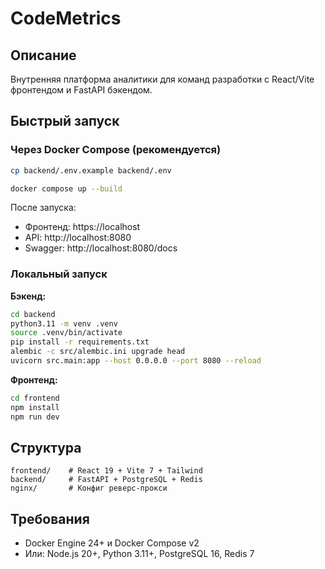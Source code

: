 # CodeMetrics

## Описание
Внутренняя платформа аналитики для команд разработки с React/Vite фронтендом и FastAPI бэкендом.

## Быстрый запуск

### Через Docker Compose (рекомендуется)
```bash
cp backend/.env.example backend/.env

docker compose up --build
```

После запуска:
- Фронтенд: https://localhost
- API: http://localhost:8080
- Swagger: http://localhost:8080/docs

### Локальный запуск

**Бэкенд:**
```bash
cd backend
python3.11 -m venv .venv
source .venv/bin/activate
pip install -r requirements.txt
alembic -c src/alembic.ini upgrade head
uvicorn src.main:app --host 0.0.0.0 --port 8080 --reload
```

**Фронтенд:**
```bash
cd frontend
npm install
npm run dev
```

## Структура
```
frontend/    # React 19 + Vite 7 + Tailwind
backend/     # FastAPI + PostgreSQL + Redis
nginx/       # Конфиг реверс-прокси
```

## Требования
- Docker Engine 24+ и Docker Compose v2
- Или: Node.js 20+, Python 3.11+, PostgreSQL 16, Redis 7